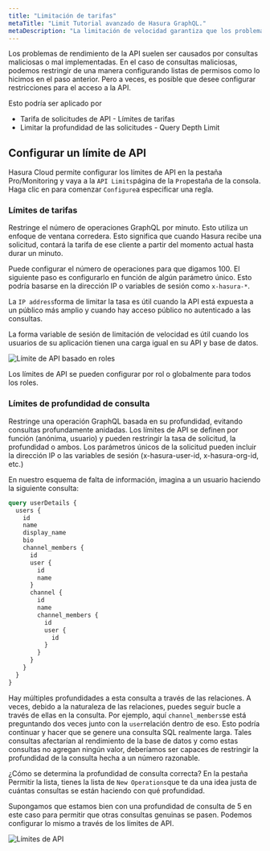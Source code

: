 ```yaml
---
title: "Limitación de tarifas"
metaTitle: "Limit Tutorial avanzado de Hasura GraphQL."
metaDescription: "La limitación de velocidad garantiza que los problemas de rendimiento de la API causados por consultas maliciosas o mal implementadas pueden ser restringidos."
---
```


Los problemas de rendimiento de la API suelen ser causados por consultas maliciosas o mal implementadas. En el caso de consultas maliciosas, podemos restringir de una manera configurando listas de permisos como lo hicimos en el paso anterior. Pero a veces, es posible que desee configurar restricciones para el acceso a la API.

Esto podría ser aplicado por

- Tarifa de solicitudes de API - Límites de tarifas
- Limitar la profundidad de las solicitudes - Query Depth Limit

## Configurar un límite de API

Hasura Cloud permite configurar los límites de API en la pestaña Pro/Monitoring y vaya a la `API Limits`página de la `Pro`pestaña de la consola. Haga clic en para comenzar `Configure`a especificar una regla.

### Límites de tarifas

Restringe el número de operaciones GraphQL por minuto. Esto utiliza un enfoque de ventana corredera. Esto significa que cuando Hasura recibe una solicitud, contará la tarifa de ese cliente a partir del momento actual hasta durar un minuto.

Puede configurar el número de operaciones para que digamos 100. El siguiente paso es configurarlo en función de algún parámetro único. Esto podría basarse en la dirección IP o variables de sesión como `x-hasura-*`.

La `IP address`forma de limitar la tasa es útil cuando la API está expuesta a un público más amplio y cuando hay acceso público no autenticado a las consultas.

La forma variable de sesión de limitación de velocidad es útil cuando los usuarios de su aplicación tienen una carga igual en su API y base de datos.

![Límite de API basado en roles](https://graphql-engine-cdn.hasura.io/learn-hasura/assets/graphql-hasura-advanced/role-based-api-limit.png)

Los límites de API se pueden configurar por rol o globalmente para todos los roles.

### Límites de profundidad de consulta

Restringe una operación GraphQL basada en su profundidad, evitando consultas profundamente anidadas. Los límites de API se definen por función (anónima, usuario) y pueden restringir la tasa de solicitud, la profundidad o ambos. Los parámetros únicos de la solicitud pueden incluir la dirección IP o las variables de sesión (x-hasura-user-id, x-hasura-org-id, etc.)

En nuestro esquema de falta de información, imagina a un usuario haciendo la siguiente consulta:

```graphql
query userDetails {
  users {
    id
    name
    display_name
    bio
    channel_members {
      id
      user {
        id
        name
      }
      channel {
        id
        name
        channel_members {
          id
          user {
            id
          }
        }
      }
    }
  }
}
```

Hay múltiples profundidades a esta consulta a través de las relaciones. A veces, debido a la naturaleza de las relaciones, puedes seguir bucle a través de ellas en la consulta. Por ejemplo, aquí `channel_members`se está preguntando dos veces junto con la `user`relación dentro de eso. Esto podría continuar y hacer que se genere una consulta SQL realmente larga. Tales consultas afectarían al rendimiento de la base de datos y como estas consultas no agregan ningún valor, deberíamos ser capaces de restringir la profundidad de la consulta hecha a un número razonable.

¿Cómo se determina la profundidad de consulta correcta? En la pestaña Permitir la lista, tienes la lista de `New Operations`que te da una idea justa de cuántas consultas se están haciendo con qué profundidad.

Supongamos que estamos bien con una profundidad de consulta de 5 en este caso para permitir que otras consultas genuinas se pasen. Podemos configurar lo mismo a través de los límites de API.

![Límites de API](https://graphql-engine-cdn.hasura.io/learn-hasura/assets/graphql-hasura-advanced/api-limits.png)
